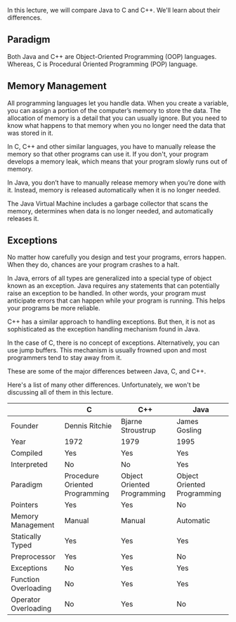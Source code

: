 In this lecture, we will compare Java to C and C++. We'll learn about their differences.

## Paradigm

Both Java and C++ are Object-Oriented Programming (OOP) languages. Whereas,
C is Procedural Oriented Programming (POP) language.

## Memory Management

All programming languages let you handle data. When you create a variable,
you can assign a portion of the computer’s memory to store the data.
The allocation of memory is a detail that you can usually ignore.
But you need to know what happens to that memory when you no longer need
the data that was stored in it.

In C, C++ and other similar languages, you have to manually release the memory so that
other programs can use it. If you don't, your program develops a memory leak,
which means that your program slowly runs out of memory.

In Java, you don’t have to manually release memory when you’re done with it.
Instead, memory is released automatically when it is no longer needed.

The Java Virtual Machine includes a garbage collector that scans the memory,
determines when data is no longer needed, and automatically releases it.

## Exceptions

No matter how carefully you design and test your programs, errors happen.
When they do, chances are your program crashes to a halt.

In Java, errors of all types are generalized into a special type of object
known as an exception. Java requires any statements that can potentially raise
an exception to be handled. In other words, your program must anticipate
errors that can happen while your program is running. This helps your programs
be more reliable.

C++ has a similar approach to handling exceptions. But then, it is not as
sophisticated as the exception handling mechanism found in Java.

In the case of C, there is no concept of exceptions. Alternatively, you can
use jump buffers. This mechanism is usually frowned upon and most programmers
tend to stay away from it.

These are some of the major differences between Java, C, and C++.

Here's a list of many other differences. Unfortunately, we won't be discussing
all of them in this lecture.

|                      | C                              | C++                         | Java                        |
|----------------------|--------------------------------|-----------------------------|-----------------------------|
| Founder              | Dennis Ritchie                 | Bjarne Stroustrup           | James Gosling               |
| Year                 | 1972                           | 1979                        | 1995                        |
| Compiled             | Yes                            | Yes                         | Yes                         |
| Interpreted          | No                             | No                          | Yes                         |
| Paradigm             | Procedure Oriented Programming | Object Oriented Programming | Object Oriented Programming |
| Pointers             | Yes                            | Yes                         | No                          |
| Memory Management    | Manual                         | Manual                      | Automatic                   |
| Statically Typed     | Yes                            | Yes                         | Yes                         |
| Preprocessor         | Yes                            | Yes                         | No                          |
| Exceptions           | No                             | Yes                         | Yes                         |
| Function Overloading | No                             | Yes                         | Yes                         |
| Operator Overloading | No                             | Yes                         | No                          |